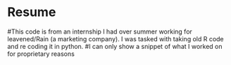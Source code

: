# Resume
#This code is from an internship I had over summer working for leavened/Rain (a marketing company). I was tasked with taking old R code and re coding it in python. 
#I can only show a snippet of what I worked on for proprietary reasons
